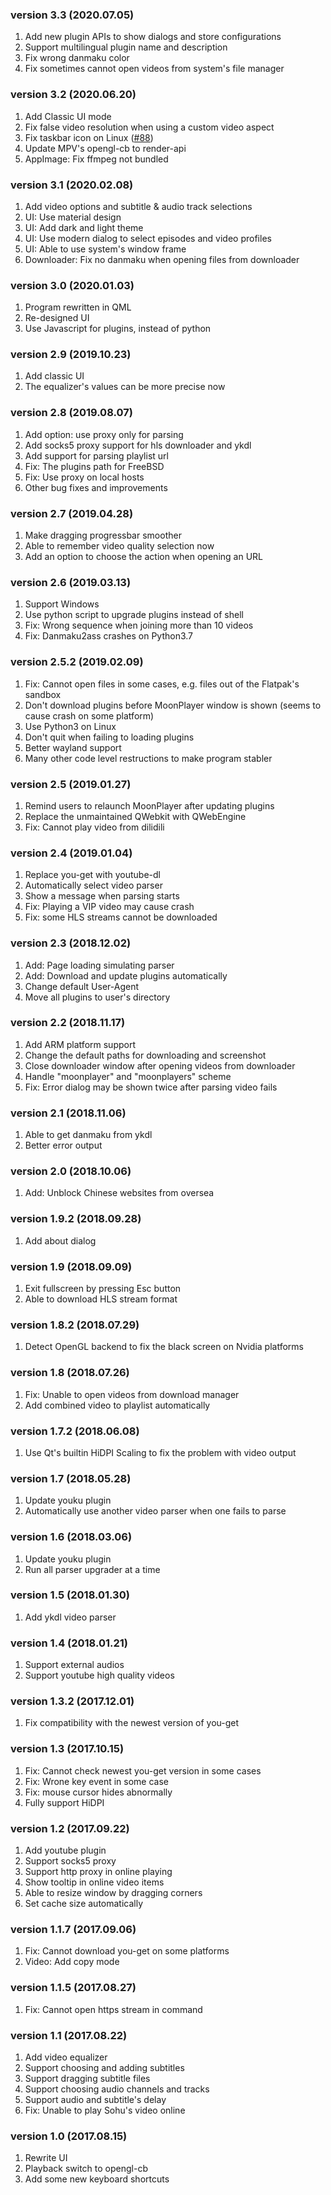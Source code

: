### version 3.3 (2020.07.05)

1. Add new plugin APIs to show dialogs and store configurations
2. Support multilingual plugin name and description
3. Fix wrong danmaku color
4. Fix sometimes cannot open videos from system's file manager

### version 3.2 (2020.06.20)

1. Add Classic UI mode
2. Fix false video resolution when using a custom video aspect
3. Fix taskbar icon on Linux ([#88](https://github.com/coslyk/moonplayer/pull/88))
4. Update MPV's opengl-cb to render-api
5. AppImage: Fix ffmpeg not bundled

### version 3.1 (2020.02.08)

1. Add video options and subtitle & audio track selections
2. UI: Use material design
3. UI: Add dark and light theme
4. UI: Use modern dialog to select episodes and video profiles
5. UI: Able to use system's window frame
6. Downloader: Fix no danmaku when opening files from downloader

### version 3.0 (2020.01.03)

1. Program rewritten in QML
2. Re-designed UI
3. Use Javascript for plugins, instead of python

### version 2.9 (2019.10.23)

1. Add classic UI
2. The equalizer's values can be more precise now

### version 2.8 (2019.08.07)

1. Add option: use proxy only for parsing
2. Add socks5 proxy support for hls downloader and ykdl
3. Add support for parsing playlist url
4. Fix: The plugins path for FreeBSD
5. Fix: Use proxy on local hosts
6. Other bug fixes and improvements

### version 2.7 (2019.04.28)

1. Make dragging progressbar smoother
2. Able to remember video quality selection now
3. Add an option to choose the action when opening an URL

### version 2.6 (2019.03.13)

1. Support Windows
2. Use python script to upgrade plugins instead of shell
3. Fix: Wrong sequence when joining more than 10 videos
4. Fix: Danmaku2ass crashes on Python3.7

### version 2.5.2 (2019.02.09)

1. Fix: Cannot open files in some cases, e.g. files out of the Flatpak's sandbox
2. Don't download plugins before MoonPlayer window is shown (seems to cause crash on some platform)
3. Use Python3 on Linux
4. Don't quit when failing to loading plugins
5. Better wayland support
6. Many other code level restructions to make program stabler

### version 2.5 (2019.01.27)

1. Remind users to relaunch MoonPlayer after updating plugins
2. Replace the unmaintained QWebkit with QWebEngine
3. Fix: Cannot play video from dilidili

### version 2.4 (2019.01.04)

1. Replace you-get with youtube-dl
2. Automatically select video parser
3. Show a message when parsing starts
4. Fix: Playing a VIP video may cause crash
5. Fix: some HLS streams cannot be downloaded

### version 2.3 (2018.12.02)

1. Add: Page loading simulating parser
2. Add: Download and update plugins automatically
3. Change default User-Agent
4. Move all plugins to user's directory

### version 2.2 (2018.11.17)

1. Add ARM platform support
2. Change the default paths for downloading and screenshot
3. Close downloader window after opening videos from downloader
4. Handle "moonplayer" and "moonplayers" scheme
5. Fix: Error dialog may be shown twice after parsing video fails

### version 2.1 (2018.11.06)

1. Able to get danmaku from ykdl
2. Better error output

### version 2.0 (2018.10.06)

1. Add: Unblock Chinese websites from oversea

### version 1.9.2 (2018.09.28)

1. Add about dialog

### version 1.9 (2018.09.09)

1. Exit fullscreen by pressing Esc button
2. Able to download HLS stream format

### version 1.8.2 (2018.07.29)

1. Detect OpenGL backend to fix the black screen on Nvidia platforms

### version 1.8 (2018.07.26)

1. Fix: Unable to open videos from download manager
2. Add combined video to playlist automatically

### version 1.7.2 (2018.06.08)

1. Use Qt's builtin HiDPI Scaling to fix the problem with video output

### version 1.7 (2018.05.28)

1. Update youku plugin
2. Automatically use another video parser when one fails to parse

### version 1.6 (2018.03.06)

1. Update youku plugin
2. Run all parser upgrader at a time

### version 1.5 (2018.01.30)

1. Add ykdl video parser

### version 1.4 (2018.01.21)

1. Support external audios
2. Support youtube high quality videos

### version 1.3.2 (2017.12.01)

1. Fix compatibility with the newest version of you-get

### version 1.3 (2017.10.15)

1. Fix: Cannot check newest you-get version in some cases
2. Fix: Wrone key event in some case
3. Fix: mouse cursor hides abnormally
4. Fully support HiDPI

### version 1.2 (2017.09.22)

1. Add youtube plugin
2. Support socks5 proxy
3. Support http proxy in online playing
4. Show tooltip in online video items
5. Able to resize window by dragging corners
6. Set cache size automatically

### version 1.1.7 (2017.09.06)

1. Fix: Cannot download you-get on some platforms
2. Video: Add copy mode

### version 1.1.5 (2017.08.27)

1. Fix: Cannot open https stream in command

### version 1.1 (2017.08.22)

1. Add video equalizer
2. Support choosing and adding subtitles
3. Support dragging subtitle files
4. Support choosing audio channels and tracks
5. Support audio and subtitle's delay
6. Fix: Unable to play Sohu's video online

### version 1.0 (2017.08.15)

1. Rewrite UI
2. Playback switch to opengl-cb
3. Add some new keyboard shortcuts
